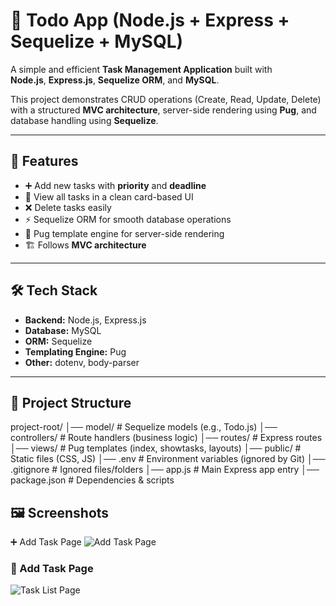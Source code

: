 # 📝 Todo App (Node.js + Express + Sequelize + MySQL)

A simple and efficient **Task Management Application** built with  
**Node.js**, **Express.js**, **Sequelize ORM**, and **MySQL**.  

This project demonstrates CRUD operations (Create, Read, Update, Delete) with a structured **MVC architecture**, server-side rendering using **Pug**, and database handling using **Sequelize**.

---

## 🚀 Features
- ➕ Add new tasks with **priority** and **deadline**
- 📃 View all tasks in a clean card-based UI
- ❌ Delete tasks easily
- ⚡ Sequelize ORM for smooth database operations
- 🎨 Pug template engine for server-side rendering
- 🏗️ Follows **MVC architecture**

---

## 🛠️ Tech Stack
- **Backend:** Node.js, Express.js
- **Database:** MySQL
- **ORM:** Sequelize
- **Templating Engine:** Pug
- **Other:** dotenv, body-parser

---

## 📂 Project Structure

project-root/
│── model/ # Sequelize models (e.g., Todo.js)
│── controllers/ # Route handlers (business logic)
│── routes/ # Express routes
│── views/ # Pug templates (index, showtasks, layouts)
│── public/ # Static files (CSS, JS)
│── .env # Environment variables (ignored by Git)
│── .gitignore # Ignored files/folders
│── app.js # Main Express app entry
│── package.json # Dependencies & scripts

## 🖼️ Screenshots
➕ Add Task Page
![Add Task Page](assets/createTask.png)

### 📌 Add Task Page
![Task List Page](assets/allTask.png)